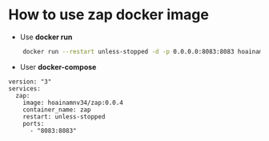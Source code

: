 # How to use zap docker image

- Use **docker run**

```bash
    docker run --restart unless-stopped -d -p 0.0.0.0:8083:8083 hoainamnv34/zap:0.0.4
``` 

- User **docker-compose**

```docker-compose
version: "3"
services:
  zap:
    image: hoainamnv34/zap:0.0.4
    container_name: zap
    restart: unless-stopped
    ports:
      - "8083:8083"

```